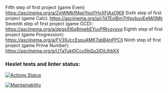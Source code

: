 
Fifth step of first project (game Even): https://asciinema.org/a/ZmWMb1fAwiYpuYHvXFjAxOIK9
Sixth step of first project (game Calc): https://asciinema.org/a/r7d7ExlBm7HIpvbuvEeMj0Mlr
Seventh step of first project (game GCD): https://asciinema.org/a/dpgsXl6q8mwbEYuvPRtyzysvq
Eighth step of first project (game Progression): https://asciinema.org/a/FV39JccEspuAMK7sbB4nPPCII
Ninth step of first project (game Prime Number):
https://asciinema.org/a/UTaTukt0Ccu5bQu2jDjLlhbXX



### Hexlet tests and linter status:
[![Actions Status](https://github.com/xushaha/java-project-61/workflows/hexlet-check/badge.svg)](https://github.com/xushaha/java-project-61/actions)

[![Maintainability](https://api.codeclimate.com/v1/badges/179ef48684f559c34eda/maintainability)](https://codeclimate.com/github/xushaha/java-project-61/maintainability)
